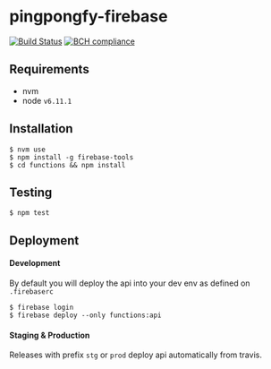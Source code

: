 # pingpongfy-firebase

[![Build Status](https://travis-ci.org/vicente-valls/pingpongfy-firebase.svg?branch=master)](https://travis-ci.org/vicente-valls/pingpongfy-firebase) [![BCH compliance](https://bettercodehub.com/edge/badge/vicente-valls/pingpongfy-firebase?branch=master)](https://bettercodehub.com/)

## Requirements
* nvm
* node `v6.11.1`

## Installation
```
$ nvm use
$ npm install -g firebase-tools
$ cd functions && npm install
```


## Testing
```
$ npm test
```

## Deployment

#### Development

By default you will deploy the api into your dev env as defined on `.firebaserc`
```
$ firebase login
$ firebase deploy --only functions:api
```

#### Staging & Production
Releases with prefix `stg` or `prod` deploy api automatically from travis.
